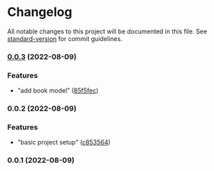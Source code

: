 # Changelog

All notable changes to this project will be documented in this file. See [standard-version](https://github.com/conventional-changelog/standard-version) for commit guidelines.

### [0.0.3](https://github.com/aumairshahid436/nx-monorepo-react/compare/v0.0.2...v0.0.3) (2022-08-09)


### Features

* "add book model" ([85f5fec](https://github.com/aumairshahid436/nx-monorepo-react/commit/85f5fec2bd374a7817eb07b0fc118c3909e8222d))

### 0.0.2 (2022-08-09)


### Features

* "basic project setup" ([c853564](https://github.com/aumairshahid436/nx-monorepo-react/commit/c853564f018e155605235a3173d253e8f2743a1c))

### 0.0.1 (2022-08-09)
